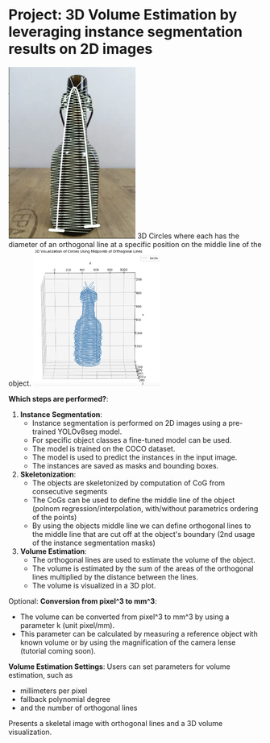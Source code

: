 # Project: 3D Volume Estimation by leveraging instance segmentation results on 2D images

<img src="img/sceleton_middle_line.png" alt="Alt text" style="width:50%;">
3D Circles where each has the diameter of an orthogonal line at a specific position on the middle line of the object.
<img src="img/vol_est_circles.png" alt="Alt text" style="width:50%;">

**Which steps are performed?**:
1. **Instance Segmentation**:
    * Instance segmentation is performed on 2D images using a pre-trained YOLOv8seg model.
    * For specific object classes a fine-tuned model can be used.
    * The model is trained on the COCO dataset.
    * The model is used to predict the instances in the input image.
    * The instances are saved as masks and bounding boxes.
2. **Skeletonization**:
    * The objects are skeletonized by computation of CoG from consecutive segments
    * The CoGs can be used to define the middle line of the object (polnom regression/interpolation, with/without parametrics ordering of the points)
    * By using the objects middle line we can define orthogonal lines to the middle line that are cut off at the object's boundary (2nd usage of the instance segmentation masks)
3. **Volume Estimation**:
    * The orthogonal lines are used to estimate the volume of the object.
    * The volume is estimated by the sum of the areas of the orthogonal lines multiplied by the distance between the lines.
    * The volume is visualized in a 3D plot.

Optional: **Conversion from pixel^3 to mm^3**:
* The volume can be converted from pixel^3 to mm^3 by using a parameter k (unit pixel/mm).
* This parameter can be calculated by measuring a reference object with known volume or by using the magnification of the camera lense (tutorial coming soon).

**Volume Estimation Settings**: 
Users can set parameters for volume estimation, such as 
* millimeters per pixel
* fallback polynomial degree
* and the number of orthogonal lines

Presents a skeletal image with orthogonal lines and a 3D volume visualization.
